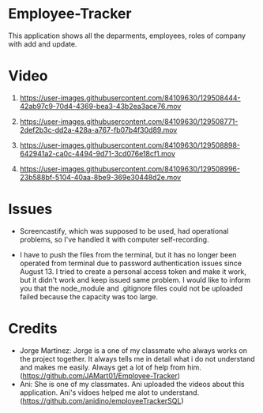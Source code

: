 # Employee-Tracker

This application shows all the deparments, employees, roles of company with add and update. 

# Video

1. https://user-images.githubusercontent.com/84109630/129508444-42ab97c9-70d4-4369-bea3-43b2ea3ace76.mov


2. https://user-images.githubusercontent.com/84109630/129508771-2def2b3c-dd2a-428a-a767-fb07b4f30d89.mov


3. https://user-images.githubusercontent.com/84109630/129508898-642941a2-ca0c-4494-9d71-3cd076e18cf1.mov


4. https://user-images.githubusercontent.com/84109630/129508996-23b588bf-5104-40aa-8be9-369e30448d2e.mov


# Issues

* Screencastify, which was supposed to be used, had operational problems, so I've handled it with computer self-recording.

* I have to push the files from the terminal, but it has no longer been operated from terminal due to password authentication issues since August 13. I tried to create a personal access token and make it work, but it didn't work and keep issued same problem. I would like to inform you that the node_module and .gitignore files could not be uploaded failed because the capacity was too large. 


# Credits

* Jorge Martinez: Jorge is a one of my classmate who always works on the project together. It always tells me in detail what i do not understand and makes me easily. Always get a lot of help from him. (https://github.com/JAMart01/Employee-Tracker)
* Ani: She is one of my classmates. Ani uploaded the videos about this application. Ani's vidoes helped me alot to understand. (https://github.com/anidino/employeeTrackerSQL)

